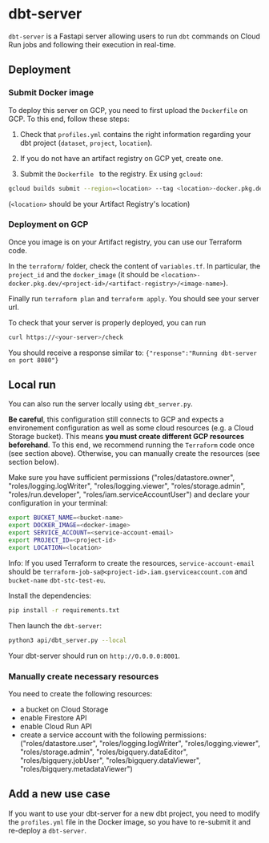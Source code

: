 # dbt-server

```dbt-server``` is a Fastapi server allowing users to run ```dbt``` commands on Cloud Run jobs and following their execution in real-time.

## Deployment

### Submit Docker image

To deploy this server on GCP, you need to first upload the ```Dockerfile``` on GCP. To this end, follow these steps:

1. Check that ```profiles.yml``` contains the right information regarding your dbt project (```dataset```, ```project```, ```location```).

2. If you do not have an artifact registry on GCP yet, create one.

3. Submit the ```Dockerfile ``` to the registry. Ex using ```gcloud```:
```sh
gcloud builds submit --region=<location> --tag <location>-docker.pkg.dev/<project-id>/<artifact-registry>/<image-name>
```
(```<location>``` should be your Artifact Registry's location)


### Deployment on GCP

Once you image is on your Artifact registry, you can use our Terraform code.

In the ```terraform/``` folder, check the content of ```variables.tf```. In particular, the ```project_id``` and the ```docker_image``` (it should be ```<location>-docker.pkg.dev/<project-id>/<artifact-registry>/<image-name>```).

Finally run ```terraform plan``` and ```terraform apply```. You should see your server url.

To check that your server is properly deployed, you can run
```sh
curl https://<your-server>/check
```
You should receive a response similar to: ```{"response":"Running dbt-server on port 8080"}```


## Local run

You can also run the server locally using ```dbt_server.py```.

**Be careful**, this configuration still connects to GCP and expects a environement configuration as well as some cloud resources (e.g. a Cloud Storage bucket). This means **you must create different GCP resources beforehand**. To this end, we recommend running the ```Terraform``` code once (see section above). Otherwise, you can manually create the resources (see section below).

Make sure you have sufficient permissions ("roles/datastore.owner", "roles/logging.logWriter", "roles/logging.viewer", "roles/storage.admin", "roles/run.developer", "roles/iam.serviceAccountUser") and declare your configuration in your terminal:
```sh
export BUCKET_NAME=<bucket-name>
export DOCKER_IMAGE=<docker-image>
export SERVICE_ACCOUNT=<service-account-email>
export PROJECT_ID=<project-id>
export LOCATION=<location>
```
Info: If you used Terraform to create the resources, ```service-account-email``` should be ```terraform-job-sa@<project-id>.iam.gserviceaccount.com``` and ```bucket-name``` ```dbt-stc-test-eu```.

Install the dependencies:
```sh
pip install -r requirements.txt
```
Then launch the ```dbt-server```:
```sh
python3 api/dbt_server.py --local
```

Your dbt-server should run on ```http://0.0.0.0:8001```.


### Manually create necessary resources

You need to create the following resources:
- a bucket on Cloud Storage
- enable Firestore API
- enable Cloud Run API
- create a service account with the following permissions: ("roles/datastore.user", "roles/logging.logWriter", "roles/logging.viewer", "roles/storage.admin", "roles/bigquery.dataEditor", "roles/bigquery.jobUser", "roles/bigquery.dataViewer", "roles/bigquery.metadataViewer")

## Add a new use case

If you want to use your dbt-server for a new dbt project, you need to modify the ```profiles.yml``` file in the Docker image, so you have to re-submit it and re-deploy a ```dbt-server```.